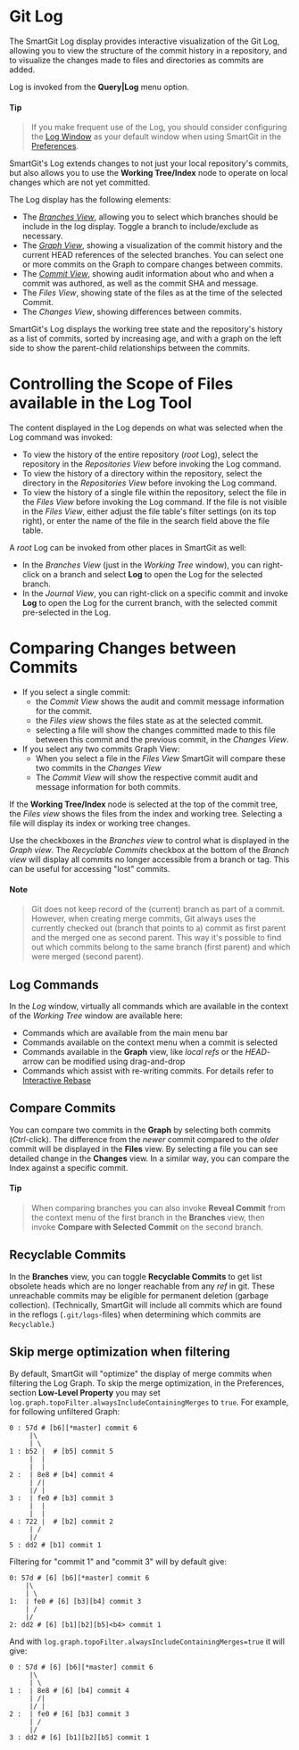 # Git Log

The SmartGit Log display provides interactive visualization of the Git Log, allowing you to view the structure of the commit history in a repository, and to visualize the changes made to files and directories as commits are added.

Log is invoked from the **Query\|Log** menu option.

#### Tip

> If you make frequent use of the Log, you should consider configuring the [Log Window](Log-Window.md) as your default window when using SmartGit in the [Preferences](Preferences/User-Interface.md).

SmartGit's Log extends changes to not just your local repository's commits, but also allows you to use the **Working Tree/Index** node to operate on local changes which are not yet committed.

The Log display has the following elements:

- The [*Branches View*](Branches-view.md), allowing you to select which branches should be include in the log display. Toggle a branch to include/exclude as necessary.
- The [*Graph View*](Graph-View.md), showing a visualization of the commit history and the current HEAD references of the selected branches. You can select one or more commits on the Graph to compare changes between commits.
- The [*Commit View*](Commit-View.md), showing audit information about who and when a commit was authored, as well as the commit SHA and message.
- The *Files View*, showing state of the files as at the time of the selected Commit.
- The *Changes View*, showing differences between commits.

SmartGit's Log displays the working tree state and the repository's history as a list of commits, sorted by increasing age, and with a graph on the left side to show the parent-child relationships between the commits.

# Controlling the Scope of Files available in the Log Tool

The content displayed in the Log depends on what was selected when the Log command was invoked:

- To view the history of the entire repository (*root* Log), select the repository in the *Repositories View* before invoking the Log command.
- To view the history of a directory within the repository, select the directory in the *Repositories View* before invoking the Log command.
- To view the history of a single file within the repository, select the file in the *Files View* before invoking the Log command. If the file is not visible in the *Files View*, either adjust the file table's filter settings (on its top right), or enter the name of the file in the search field above the file table.

A *root* Log can be invoked from other places in SmartGit as well:

- In the *Branches View* (just in the *Working Tree* window), you can right-click on a branch and select **Log** to open the Log for the selected branch.
- In the *Journal View*, you can right-click on a specific commit and invoke **Log** to open the Log for the current branch, with the selected commit pre-selected in the Log.

# Comparing Changes between Commits

- If you select a single commit:
    - the *Commit View* shows the audit and commit message information for the commit.
    - the *Files view* shows the files state as at the selected commit.
    - selecting a file will show the changes committed made to this file between this commit and the previous commit, in the *Changes View*.
- If you select any two commits Graph View:
    - When you select a file in the *Files View* SmartGit will compare these two commits in the *Changes View*
    - The *Commit View* will show the respective commit audit and message information for both commits.

If the **Working Tree/Index** node is selected at the top of the commit tree, the *Files view* shows the files from the index and working tree. Selecting a file will display its index or working tree changes.

Use the checkboxes in the *Branches view* to control what is displayed in the *Graph view*. The *Recyclable Commits* checkbox at the bottom of the *Branch view* will display all commits no longer accessible from a branch or tag. This can be useful for accessing "lost" commits.

#### Note

> Git does not keep record of the (current) branch as part of a commit.
> However, when creating merge commits, Git always uses the currently checked out (branch that points to a) commit as first parent and the merged one as
> second parent.
> This way it's possible to find out which commits belong to the same branch (first parent) and which were merged (second parent).

## Log Commands

In the *Log* window, virtually all commands which are available in the context of the *Working Tree* window are available here:

- Commands which are available from the main menu bar
- Commands available on the context menu when a commit is selected
- Commands available in the **Graph** view, like *local refs* or the *HEAD*-arrow can be modified using drag-and-drop
- Commands which assist with re-writing commits. For details refer to [Interactive Rebase](Branch/Rebase-Interactive.md)

## Compare Commits

You can compare two commits in the **Graph** by selecting both commits (*Ctrl*-click). The difference from the *newer* commit compared to the *older* commit will be displayed in the **Files** view. By selecting a file you can see detailed change in the **Changes** view. In a similar way, you can compare the Index against a specific commit.

#### Tip

> When comparing branches you can also invoke **Reveal Commit** from the
> context menu of the first branch in the **Branches** view, then invoke
> **Compare with Selected Commit** on the second branch.

## Recyclable Commits

In the **Branches** view, you can toggle **Recyclable Commits** to get list obsolete heads which are no longer reachable from any *ref* in git. These unreachable commits may be eligible for permanent deletion (garbage collection).
(Technically, SmartGit will include all commits which are found in the reflogs (`.git/logs`-files) when determining which commits are `Recyclable`.)

## Skip merge optimization when filtering

By default, SmartGit will "optimize" the display of merge commits when filtering the Log Graph. To skip the merge optimization, in the Preferences, section **Low-Level Property** you may set `log.graph.topoFilter.alwaysIncludeContainingMerges` to `true`. For example, for following unfiltered Graph:

```                                                                                  
0 : 57d # [b6][*master] commit 6
     |\                                                                                 
     | \                                                                                
1 : b52 |  # [b5] commit 5
     |  |                                                                               
     |  |                                                                               
2 :  | 8e8 # [b4] commit 4
     | /|                                                                               
     |/ |                                                                               
3 :  | fe0 # [b3] commit 3
     |  |                                                                               
     |  |                                                                               
4 : 722 |  # [b2] commit 2         
     | /                                                                                
     |/                                                                                 
5 : dd2 # [b1] commit 1          
```

Filtering for "commit 1" and "commit 3" will by default give:

```
0: 57d # [6] [b6][*master] commit 6
    |\                                     
    | \                                    
1:  | fe0 # [6] [b3][b4] commit 3
    | /                                    
    |/                                     
2: dd2 # [6] [b1][b2][b5]<b4> commit 1
```

And with `log.graph.topoFilter.alwaysIncludeContainingMerges=true` it will give:

```
0 : 57d # [6] [b6][*master] commit 6
     |\                                                                       
     | \                                                                      
1 :  | 8e8 # [6] [b4] commit 4
     | /|                                                                     
     |/ |                                                                     
2 :  | fe0 # [6] [b3] commit 3
     | /                                                                      
     |/                                                                       
3 : dd2 # [6] [b1][b2][b5] commit 1
```
